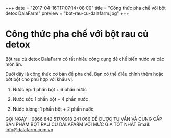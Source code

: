 +++
date = "2017-04-16T17:07:14+08:00"
title = "Công thức pha chế với bột detox DalaFarm"
preview = "bot-rau-cu-dalafarm.jpg"
+++

# Công thức pha chế với bột rau củ detox

Bột rau củ detox DalaFarm có rất nhiều công dụng để chế biến nước và các món ăn. 

Dưới dây là công thức cơ bản để pha chế. Bạn có thể điều chỉnh thêm hoặc bớt bột cho phù hợp với khẩu vị.


1. Nước ép: 1 phần bột + 6 phần nước

2. Nước sốt: 1 phần bột + 4 phần nước

3. Nước tương: 1 phần bột + 2 phần nước


GỌI NGAY -  0866 842 517/0918 241 066
ĐỂ ĐƯỢC TƯ VẤN VÀ CUNG CẤP SẢN PHẨM
BỘT RAU CỦ DALAFARM VỚI MỨC GIÁ TỐT NHẤT
Email: info@dalafarm.com.vn